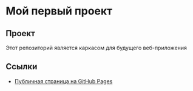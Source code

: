 # Мой первый проект
## Проект
Этот репозиторий является каркасом для будущего веб-приложения
## Ссылки
- [Публичная страница на GitHub Pages](https://Maksim822PR.github.io/my-first-project/)
